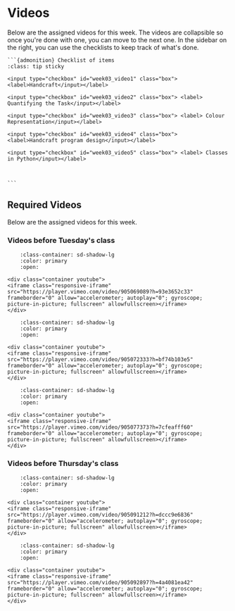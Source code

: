 # Videos

Below are the assigned videos for this week. 
The videos are collapsible so once you're done with one, you can move to the next one.
In the sidebar on the right, you can use the checklists to keep track of what's done.

````{margin}
```{admonition} Checklist of items
:class: tip sticky

<input type="checkbox" id="week03_video1" class="box"> <label>Handcraft</input></label>

<input type="checkbox" id="week03_video2" class="box"> <label> Quantifying the Task</input></label>

<input type="checkbox" id="week03_video3" class="box"> <label> Colour Representation</input></label>

<input type="checkbox" id="week03_video4" class="box"> <label>Handcraft program design</input></label>

<input type="checkbox" id="week03_video5" class="box"> <label> Classes in Python</input></label>



```
````

## Required Videos

Below are the assigned videos for this week.

### Videos before Tuesday's class

```{dropdown} 1. Handcraft
    :class-container: sd-shadow-lg
    :color: primary
    :open:

<div class="container youtube">
<iframe class="responsive-iframe" src="https://player.vimeo.com/video/905069089?h=93e3652c33" frameborder="0" allow="accelerometer; autoplay="0"; gyroscope; picture-in-picture; fullscreen" allowfullscreen></iframe>
</div>
```

```{dropdown} 2. Quantifying the Task
    :class-container: sd-shadow-lg
    :color: primary
    :open:

<div class="container youtube">
<iframe class="responsive-iframe" src="https://player.vimeo.com/video/905072333?h=bf74b103e5" frameborder="0" allow="accelerometer; autoplay="0"; gyroscope; picture-in-picture; fullscreen" allowfullscreen></iframe>
</div>
```

```{dropdown} 3. Colour Representation
    :class-container: sd-shadow-lg
    :color: primary
    :open:

<div class="container youtube">
<iframe class="responsive-iframe" src="https://player.vimeo.com/video/905077373?h=7cfeafff60" frameborder="0" allow="accelerometer; autoplay="0"; gyroscope; picture-in-picture; fullscreen" allowfullscreen></iframe>
</div>
```

### Videos before Thursday's class

```{dropdown} 4. Handcraft Program Design
    :class-container: sd-shadow-lg
    :color: primary
    :open:

<div class="container youtube">
<iframe class="responsive-iframe" src="https://player.vimeo.com/video/905091212?h=dccc9e6836" frameborder="0" allow="accelerometer; autoplay="0"; gyroscope; picture-in-picture; fullscreen" allowfullscreen></iframe>
</div>
```

```{dropdown} 5. Classes in Python
    :class-container: sd-shadow-lg
    :color: primary
    :open:

<div class="container youtube">
<iframe class="responsive-iframe" src="https://player.vimeo.com/video/905092897?h=4a4081ea42" frameborder="0" allow="accelerometer; autoplay="0"; gyroscope; picture-in-picture; fullscreen" allowfullscreen></iframe>
</div>
```